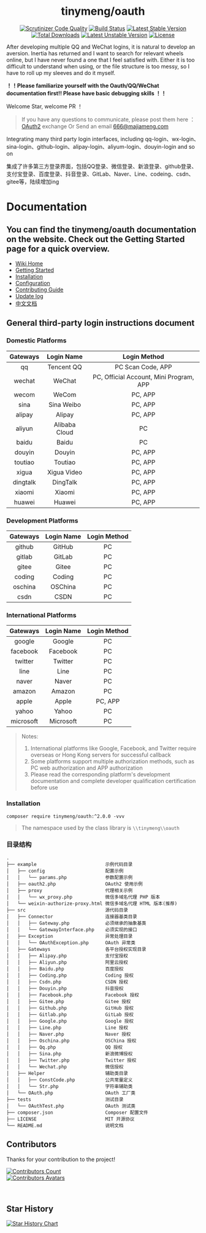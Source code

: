 <h1 align="center">tinymeng/oauth</h1>
<p align="center">
<a href="https://scrutinizer-ci.com/g/majiameng/OAuth2/?branch=master"><img src="https://scrutinizer-ci.com/g/majiameng/OAuth2/badges/quality-score.png?b=master" alt="Scrutinizer Code Quality"></a>
<a href="https://scrutinizer-ci.com/g/majiameng/OAuth2/build-status/master"><img src="https://scrutinizer-ci.com/g/majiameng/OAuth2/badges/build.png?b=master" alt="Build Status"></a>
<a href="https://packagist.org/packages/tinymeng/oauth"><img src="https://poser.pugx.org/tinymeng/oauth/v/stable" alt="Latest Stable Version"></a>
<a href="https://github.com/majiameng/OAuth2/tags"><img src="https://poser.pugx.org/tinymeng/oauth/downloads" alt="Total Downloads"></a>
<a href="https://packagist.org/packages/tinymeng/oauth"><img src="https://poser.pugx.org/tinymeng/oauth/v/unstable" alt="Latest Unstable Version"></a>
<a href="https://github.com/majiameng/OAuth2/blob/master/LICENSE"><img src="https://poser.pugx.org/tinymeng/oauth/license" alt="License"></a>
</p>

After developing multiple QQ and WeChat logins, it is natural to develop an aversion. Inertia has returned and I want to search for relevant wheels online, but I have never found a one that I feel satisfied with. Either it is too difficult to understand when using, or the file structure is too messy, so I have to roll up my sleeves and do it myself.

**！！Please familiarize yourself with the Oauth/QQ/WeChat documentation first!! Please have basic debugging skills ！！**

Welcome Star, welcome PR ！

> If you have any questions to communicate, please post them here ： [OAuth2](https://github.com/majiameng/OAuth2/issues/1) exchange Or Send an email 666@majiameng.com

Integrating many third party login interfaces, including qq-login、wx-login、sina-login、github-login、alipay-login、aliyum-login、douyin-login and so on

集成了许多第三方登录界面，包括QQ登录、微信登录、新浪登录、github登录、支付宝登录、百度登录、抖音登录、GitLab、Naver、Line、codeing、csdn、gitee等，陆续增加ing

# Documentation

## You can find the tinymeng/oauth documentation on the website. Check out the Getting Started page for a quick overview.

* [Wiki Home](https://github.com/majiameng/OAuth2/wiki)
* [Getting Started](https://github.com/majiameng/OAuth2/wiki/Getting-Started)
* [Installation](https://github.com/majiameng/OAuth2/wiki/Installation)
* [Configuration](https://github.com/majiameng/OAuth2/blob/master/example/config/params.php)
* [Contributing Guide](https://github.com/majiameng/OAuth2/wiki/Contributing-Guide)
* [Update log](https://github.com/majiameng/OAuth2/wiki/Update-log)
* [中文文档](https://github.com/majiameng/OAuth2/wiki/zh-cn-Home)

## General third-party login instructions document

### Domestic Platforms

| Gateways  | Login Name | Login Method  |
|:---------:|:----------:|:-------------:|
| qq        | Tencent QQ | PC Scan Code, APP |
| wechat    | WeChat     | PC, Official Account, Mini Program, APP |
| wecom     | WeCom      | PC, APP      |
| sina      | Sina Weibo | PC, APP      |
| alipay    | Alipay     | PC, APP      |
| aliyun    | Alibaba Cloud | PC        |
| baidu     | Baidu      | PC           |
| douyin    | Douyin     | PC, APP      |
| toutiao   | Toutiao    | PC, APP      |
| xigua     | Xigua Video | PC, APP     |
| dingtalk  | DingTalk   | PC, APP      |
| xiaomi    | Xiaomi     | PC, APP      |
| huawei    | Huawei     | PC, APP      |

### Development Platforms

| Gateways | Login Name | Login Method |
|:--------:|:----------:|:------------:|
| github   | GitHub     | PC           |
| gitlab   | GitLab     | PC           |
| gitee    | Gitee      | PC           |
| coding   | Coding     | PC           |
| oschina  | OSChina    | PC           |
| csdn     | CSDN       | PC           |

### International Platforms

| Gateways  | Login Name | Login Method |
|:---------:|:----------:|:------------:|
| google    | Google     | PC           |
| facebook  | Facebook   | PC           |
| twitter   | Twitter    | PC           |
| line      | Line       | PC           |
| naver     | Naver      | PC           |
| amazon    | Amazon     | PC           |
| apple     | Apple      | PC, APP      |
| yahoo     | Yahoo      | PC           |
| microsoft | Microsoft  | PC           |

> Notes:
> 1. International platforms like Google, Facebook, and Twitter require overseas or Hong Kong servers for successful callback
> 2. Some platforms support multiple authorization methods, such as PC web authorization and APP authorization
> 3. Please read the corresponding platform's development documentation and complete developer qualification certification before use

### Installation

```
composer require tinymeng/oauth:^2.0.0 -vvv
```

> The namespace used by the class library is `\\tinymeng\\oauth`

### 目录结构

```
.
├── example                         示例代码目录
│   ├── config                      配置示例
│   │   └── params.php              参数配置示例
│   ├── oauth2.php                  OAuth2 使用示例
│   ├── proxy                       代理相关示例
│   │   └── wx_proxy.php            微信多域名代理 PHP 版本
│   └── weixin-authorize-proxy.html 微信多域名代理 HTML 版本(推荐)
├── src                             源代码目录
│   ├── Connector                   连接器基类目录
│   │   ├── Gateway.php             必须继承的抽象基类
│   │   └── GatewayInterface.php    必须实现的接口
│   ├── Exception                   异常处理目录
│   │   └── OAuthException.php      OAuth 异常类
│   ├── Gateways                    各平台授权实现目录
│   │   ├── Alipay.php              支付宝授权
│   │   ├── Aliyun.php              阿里云授权
│   │   ├── Baidu.php               百度授权
│   │   ├── Coding.php              Coding 授权
│   │   ├── Csdn.php                CSDN 授权
│   │   ├── Douyin.php              抖音授权
│   │   ├── Facebook.php            Facebook 授权
│   │   ├── Gitee.php               Gitee 授权
│   │   ├── Github.php              GitHub 授权
│   │   ├── Gitlab.php              GitLab 授权
│   │   ├── Google.php              Google 授权
│   │   ├── Line.php                Line 授权
│   │   ├── Naver.php               Naver 授权
│   │   ├── Oschina.php             OSChina 授权
│   │   ├── Qq.php                  QQ 授权
│   │   ├── Sina.php                新浪微博授权
│   │   ├── Twitter.php             Twitter 授权
│   │   └── Wechat.php              微信授权
│   ├── Helper                      辅助类目录
│   │   ├── ConstCode.php           公共常量定义
│   │   └── Str.php                 字符串辅助类
│   └── OAuth.php                   OAuth 工厂类
├── tests                           测试目录
│   └── OAuthTest.php               OAuth 测试类
├── composer.json                   Composer 配置文件
├── LICENSE                         MIT 开源协议
└── README.md                       说明文档
```


## Contributors

Thanks for your contribution to the project!

[![Contributors Count](https://img.shields.io/github/contributors-anon/majiameng/OAuth2?style=for-the-badge&logo=vaultwarden&color=005AA4)](https://github.com/majiameng/OAuth2/graphs/contributors)<br>
[![Contributors Avatars](https://contributors-img.web.app/image?repo=majiameng/OAuth2)](https://github.com/majiameng/OAuth2/graphs/contributors)

<br>


## Star History

[![Star History Chart](https://api.star-history.com/svg?repos=majiameng/OAuth2&type=Date)](https://github.com/majiameng/OAuth2)


